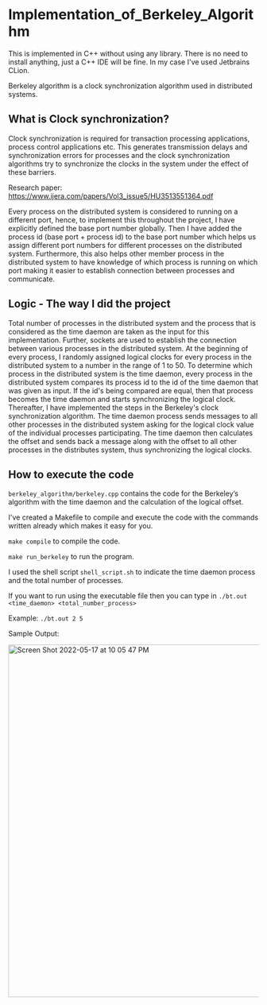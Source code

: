 # Implementation_of_Berkeley_Algorithm

This is implemented in C++ without using any library.
There is no need to install anything, just a C++ IDE will be fine. In my case I've used Jetbrains CLion.

Berkeley algorithm is a clock synchronization algorithm used in distributed systems. 

## What is Clock synchronization?
Clock synchronization is required for transaction processing applications, process control applications etc. This generates transmission delays and synchronization errors for processes and the clock synchronization algorithms try to synchronize the clocks in the system under the effect of these barriers.

Research paper: https://www.ijera.com/papers/Vol3_issue5/HU3513551364.pdf

Every process on the distributed system is considered to running on a different port, hence, to implement this throughout the project, I have explicitly defined the base port number globally. Then I have added the process id (base port + process id) to the base port number which helps us assign different port numbers for different processes on the distributed system. Furthermore, this also helps other member process in the distributed system to have knowledge of which process is running on which port making it easier to establish connection between processes and communicate.

## Logic - The way I did the project

Total number of processes in the distributed system and the process that is considered as the time daemon are taken as the input for this implementation. Further, sockets are used to establish the connection between various processes in the distributed system. At the beginning of every process, I randomly assigned logical clocks for every process in the distributed system to a number in the range of 1 to 50. To determine which process in the distributed system is the time daemon, every process in the distributed system compares its process id to the id of the time daemon that was given as input. If the id's being compared are equal, then that process becomes the time daemon and starts synchronizing the logical clock. Thereafter, I have implemented the steps in the Berkeley's clock synchronization algorithm. The time daemon process sends messages to all other processes in the distributed system asking for the logical clock value of the individual processes participating. The time daemon then calculates the offset and sends back a message along with the offset to all other processes in the distributes system, thus synchronizing the logical clocks.

## How to execute the code

`berkeley_algorithm/berkeley.cpp` contains the code for the Berkeley’s algorithm with the time daemon and the calculation of the logical offset.

I've created a Makefile to compile and execute the code with the commands written already which makes it easy for you.

`make compile` to compile the code.

`make run_berkeley` to run the program.

I used the shell script `shell_script.sh` to indicate the time daemon process and the total number of processes.

If you want to run using the executable file then you can type in
    ```
    ./bt.out <time_daemon> <total_number_process>
    ```
    
Example:
    ```
    ./bt.out 2 5
    ```

Sample Output:

<img width="710" alt="Screen Shot 2022-05-17 at 10 05 47 PM" src="https://user-images.githubusercontent.com/90710360/168942915-16b1c558-1bff-4ce4-b978-59a86e80a85e.png">

